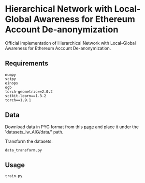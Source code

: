 # Hierarchical Network with Local-Global Awareness for Ethereum Account De-anonymization


Official implementation of Hierarchical Network with Local-Global Awareness for Ethereum Account De-anonymization.

## Requirements

```
numpy
scipy
einops
ogb
torch-geometric==2.0.2
scikit-learn==1.3.2
torch==1.9.1
```

## Data
Download data in PYG format from this [page](https://jjzhou.notion.site/Ethident-Data-861199675dc7454eb36157eeee09cf5b) and place it under the 'datasets_lw_AIG/data/' path.

Transform the datasets:
```
data_transform.py
```

## Usage

```
train.py
```


